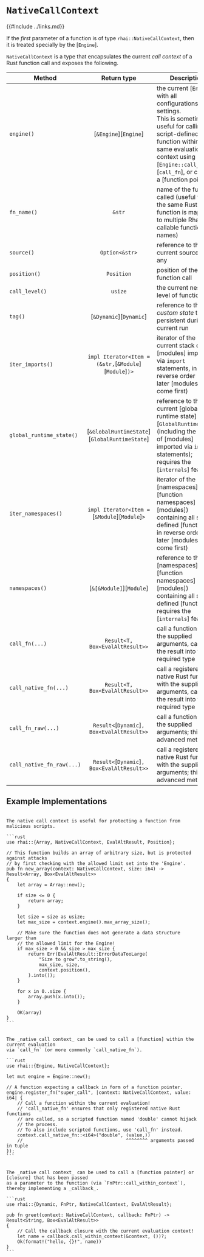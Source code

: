 `NativeCallContext`
===================

{{#include ../links.md}}

If the _first_ parameter of a function is of type `rhai::NativeCallContext`, then it is treated
specially by the [`Engine`].

`NativeCallContext` is a type that encapsulates the current _call context_ of a Rust function call
and exposes the following.

| Method                    |                      Return type                       | Description                                                                                                                                                                                                                                |
| ------------------------- | :----------------------------------------------------: | ------------------------------------------------------------------------------------------------------------------------------------------------------------------------------------------------------------------------------------------ |
| `engine()`                |                 [`&Engine`][`Engine`]                  | the current [`Engine`], with all configurations and settings.<br/>This is sometimes useful for calling a script-defined function within the same evaluation context using [`Engine::call_fn`][`call_fn`], or calling a [function pointer]. |
| `fn_name()`               |                         `&str`                         | name of the function called (useful when the same Rust function is mapped to multiple Rhai-callable function names)                                                                                                                        |
| `source()`                |                     `Option<&str>`                     | reference to the current source, if any                                                                                                                                                                                                    |
| `position()`              |                       `Position`                       | position of the function call                                                                                                                                                                                                              |
| `call_level()`            |                        `usize`                         | the current nesting level of function calls                                                                                                                                                                                                |
| `tag()`                   |                [`&Dynamic`][`Dynamic`]                 | reference to the _custom state_ that is persistent during the current run                                                                                                                                                                  |
| `iter_imports()`          | `impl Iterator<Item = (&str,`[`&Module`][`Module`]`)>` | iterator of the current stack of [modules] imported via `import` statements, in reverse order (i.e. later [modules] come first)                                                                                                            |
| `global_runtime_state()`  |     [`&GlobalRuntimeState`][`GlobalRuntimeState`]      | reference to the current [global runtime state][`GlobalRuntimeState`] (including the stack of [modules] imported via `import` statements); requires the [`internals`] feature                                                              |
| `iter_namespaces()`       |     `impl Iterator<Item =`[`&Module`][`Module`]`>`     | iterator of the [namespaces][function namespaces] (as [modules]) containing all script-defined [functions], in reverse order (i.e. later [modules] come first)                                                                             |
| `namespaces()`            |                [`&[&Module]`][`Module`]                | reference to the [namespaces][function namespaces] (as [modules]) containing all script-defined [functions]; requires the [`internals`] feature                                                                                            |
| `call_fn(...)`            |            `Result<T, Box<EvalAltResult>>`             | call a function with the supplied arguments, casting the result into the required type                                                                                                                                                     |
| `call_native_fn(...)`     |            `Result<T, Box<EvalAltResult>>`             | call a registered native Rust function with the supplied arguments, casting the result into the required type                                                                                                                              |
| `call_fn_raw(...)`        |      `Result<`[`Dynamic`]`, Box<EvalAltResult>>`       | call a function with the supplied arguments; this is an advanced method                                                                                                                                                                    |
| `call_native_fn_raw(...)` |      `Result<`[`Dynamic`]`, Box<EvalAltResult>>`       | call a registered native Rust function with the supplied arguments; this is an advanced method                                                                                                                                             |


Example Implementations
-----------------------

~~~admonish example "Example &ndash; Implement Safety Checks"

The native call context is useful for protecting a function from malicious scripts.

```rust
use rhai::{Array, NativeCallContext, EvalAltResult, Position};

// This function builds an array of arbitrary size, but is protected against attacks
// by first checking with the allowed limit set into the 'Engine'.
pub fn new_array(context: NativeCallContext, size: i64) -> Result<Array, Box<EvalAltResult>>
{
    let array = Array::new();

    if size <= 0 {
        return array;
    }

    let size = size as usize;
    let max_size = context.engine().max_array_size();

    // Make sure the function does not generate a data structure larger than
    // the allowed limit for the Engine!
    if max_size > 0 && size > max_size {
        return Err(EvalAltResult::ErrorDataTooLarge(
            "Size to grow".to_string(),
            max_size, size,
            context.position(),
        ).into());
    }

    for x in 0..size {
        array.push(x.into());
    }

    OK(array)
}
```
~~~

~~~admonish example "Example &ndash; Call a Function Within a Function"

The _native call context_ can be used to call a [function] within the current evaluation
via `call_fn` (or more commonly `call_native_fn`).

```rust
use rhai::{Engine, NativeCallContext};

let mut engine = Engine::new();

// A function expecting a callback in form of a function pointer.
engine.register_fn("super_call", |context: NativeCallContext, value: i64| {
    // Call a function within the current evaluation!
    // 'call_native_fn' ensures that only registered native Rust functions
    // are called, so a scripted function named 'double' cannot hijack
    // the process.
    // To also include scripted functions, use 'call_fn' instead.
    context.call_native_fn::<i64>("double", (value,))
    //                                      ^^^^^^^^ arguments passed in tuple
});
```
~~~

~~~admonish example "Example &ndash; Implement a Callback"

The _native call context_ can be used to call a [function pointer] or [closure] that has been passed
as a parameter to the function (via `FnPtr::call_within_context`), thereby implementing a _callback_.

```rust
use rhai::{Dynamic, FnPtr, NativeCallContext, EvalAltResult};

pub fn greet(context: NativeCallContext, callback: FnPtr) -> Result<String, Box<EvalAltResult>>
{
    // Call the callback closure with the current evaluation context!
    let name = callback.call_within_context(&context, ())?;
    Ok(format!("hello, {}!", name))
}
```
~~~
